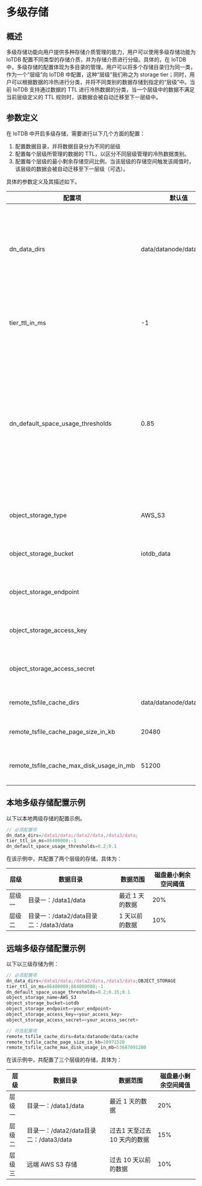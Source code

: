 <!--

    Licensed to the Apache Software Foundation (ASF) under one
    or more contributor license agreements.  See the NOTICE file
    distributed with this work for additional information
    regarding copyright ownership.  The ASF licenses this file
    to you under the Apache License, Version 2.0 (the
    "License"); you may not use this file except in compliance
    with the License.  You may obtain a copy of the License at
    
        http://www.apache.org/licenses/LICENSE-2.0
    
    Unless required by applicable law or agreed to in writing,
    software distributed under the License is distributed on an
    "AS IS" BASIS, WITHOUT WARRANTIES OR CONDITIONS OF ANY
    KIND, either express or implied.  See the License for the
    specific language governing permissions and limitations
    under the License.

-->

# 多级存储
## 概述

多级存储功能向用户提供多种存储介质管理的能力，用户可以使用多级存储功能为 IoTDB 配置不同类型的存储介质，并为存储介质进行分级。具体的，在 IoTDB 中，多级存储的配置体现为多目录的管理。用户可以将多个存储目录归为同一类，作为一个“层级”向 IoTDB 中配置，这种“层级”我们称之为 storage tier；同时，用户可以根据数据的冷热进行分类，并将不同类别的数据存储到指定的“层级”中。当前 IoTDB 支持通过数据的 TTL 进行冷热数据的分类，当一个层级中的数据不满足当前层级定义的 TTL 规则时，该数据会被自动迁移至下一层级中。

## 参数定义

在 IoTDB 中开启多级存储，需要进行以下几个方面的配置：

1. 配置数据目录，并将数据目录分为不同的层级
2. 配置每个层级所管理的数据的 TTL，以区分不同层级管理的冷热数据类别。
3. 配置每个层级的最小剩余存储空间比例，当该层级的存储空间触发该阈值时，该层级的数据会被自动迁移至下一层级（可选）。

具体的参数定义及其描述如下。

| 配置项                                   | 默认值                   | 说明                                                                                   | 约束                                                         |
| --------------------------------------- | ------------------------ |--------------------------------------------------------------------------------------| ------------------------------------------------------------ |
| dn_data_dirs                            | data/datanode/data                       | 用来指定不同的存储目录，并将存储目录进行层级划分                                                             | 每级存储使用分号分隔，单级内使用逗号分隔；云端配置只能作为最后一级存储且第一级不能作为云端存储；最多配置一个云端对象；远端存储目录使用 OBJECT_STORAGE 来表示 |
| tier_ttl_in_ms                        | -1                       | 定义每个层级负责的数据范围，通过 TTL 表示                                                              | 每级存储使用分号分隔；层级数量需与 dn_data_dirs 定义的层级数一致；"-1" 表示"无限制" |
| dn_default_space_usage_thresholds        | 0.85                     | 定义每个层级数据目录的最大使用空间比例；当使用空间大于该比例时，数据会被自动迁移至下一个层级；当最后一个层级的使用存储空间大于此阈值时，会将系统置为 READ_ONLY | 每级存储使用分号分隔；层级数量需与 dn_data_dirs 定义的层级数一致 |
| object_storage_type                     | AWS_S3                   | 云端存储类型                                                                               | IoTDB 当前只支持 AWS S3 作为远端存储类型，此参数不支持修改   |
| object_storage_bucket                   | iotdb_data                       | 云端存储 bucket 的名称                                                                      | AWS S3 中的 bucket 定义；如果未使用远端存储，无需配置        |
| object_storage_endpoint                 |                          | 云端存储的 endpoint                                                                       | AWS S3 的 endpoint；如果未使用远端存储，无需配置             |
| object_storage_access_key               |                          | 云端存储的验证信息 key                                                                        | AWS S3 的 credential key；如果未使用远端存储，无需配置       |
| object_storage_access_secret            |                          | 云端存储的验证信息 secret                                                                     | AWS S3 的 credential secret；如果未使用远端存储，无需配置    |
| remote_tsfile_cache_dirs                | data/datanode/data/cache | 云端存储在本地的缓存目录                                                                         | 如果未使用远端存储，无需配置                                 |
| remote_tsfile_cache_page_size_in_kb     | 20480                    | 云端存储在本地缓存文件的块大小                                                                      | 如果未使用远端存储，无需配置                                 |
| remote_tsfile_cache_max_disk_usage_in_mb | 51200                    | 云端存储本地缓存的最大磁盘占用大小                                                                    | 如果未使用远端存储，无需配置                                 |


## 本地多级存储配置示例

以下以本地两级存储的配置示例。

```JavaScript
// 必须配置项
dn_data_dirs=/data1/data;/data2/data,/data3/data;
tier_ttl_in_ms=86400000;-1
dn_default_space_usage_thresholds=0.2;0.1
```

在该示例中，共配置了两个层级的存储，具体为：

| **层级** | **数据目录**                           | **数据范围**    | **磁盘最小剩余空间阈值** |
| -------- | -------------------------------------- | --------------- | ------------------------ |
| 层级一   | 目录一：/data1/data                    | 最近 1 天的数据 | 20%                      |
| 层级二   | 目录一：/data2/data目录二：/data3/data | 1 天以前的数据  | 10%                      |

## 远端多级存储配置示例

以下以三级存储为例：

```JavaScript
// 必须配置项
dn_data_dirs=/data1/data;/data2/data,/data3/data;OBJECT_STORAGE
tier_ttl_in_ms=86400000;864000000;-1
dn_default_space_usage_thresholds=0.2;0.15;0.1
object_storage_name=AWS_S3
object_storage_bucket=iotdb
object_storage_endpoint=<your_endpoint>
object_storage_access_key=<your_access_key>
object_storage_access_secret=<your_access_secret>

// 可选配置项
remote_tsfile_cache_dirs=data/datanode/data/cache
remote_tsfile_cache_page_size_in_kb=20971520
remote_tsfile_cache_max_disk_usage_in_mb=53687091200
```

在该示例中，共配置了三个层级的存储，具体为：

| **层级** | **数据目录**                           | **数据范围**                 | **磁盘最小剩余空间阈值** |
| -------- | -------------------------------------- | ---------------------------- | ------------------------ |
| 层级一   | 目录一：/data1/data                    | 最近 1 天的数据              | 20%                      |
| 层级二   | 目录一：/data2/data目录二：/data3/data | 过去1 天至过去 10 天内的数据 | 15%                      |
| 层级三   | 远端 AWS S3 存储                       | 过去 10 天以前的数据         | 10%                      |